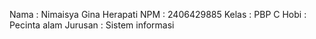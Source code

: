 Nama : Nimaisya Gina Herapati
NPM : 2406429885
Kelas : PBP C
Hobi : Pecinta alam
Jurusan : Sistem informasi
